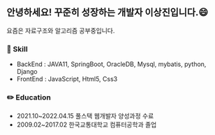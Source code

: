 ## 안녕하세요! 꾸준히 성장하는 개발자 이상진입니다.:smile:<br>
요즘은 자료구조와 알고리즘 공부중입니다.<br>

### :musical_keyboard: Skill

- BackEnd : JAVA11, SpringBoot, OracleDB, Mysql, mybatis, python, Django <br>
- FrontEnd : JavaScript, Html5, Css3<br>

### :pencil2: Education
- 2021.10~2022.04.15 풀스택 웹개발자 양성과정 수료
- 2009.02~2017.02 한국교통대학교 컴퓨터공학과 졸업

<!--
**Idealjin/idealjin** is a ✨ _special_ ✨ repository because its `README.md` (this file) appears on your GitHub profile.

Here are some ideas to get you started:

- 🔭 I’m currently working on ...
- 🌱 I’m currently learning ...
- 👯 I’m looking to collaborate on ...
- 🤔 I’m looking for help with ...
- 💬 Ask me about ...
- 📫 How to reach me: ...
- 😄 Pronouns: ...
- ⚡ Fun fact: ...
-->
